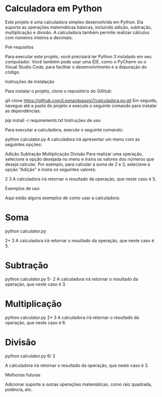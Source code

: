 # Calculadora em Python
Este projeto é uma calculadora simples desenvolvida em Python. Ela suporta as operações matemáticas básicas, incluindo adição, subtração, multiplicação e divisão. A calculadora também permite realizar cálculos com números inteiros e decimais.

Pré-requisitos

Para executar este projeto, você precisará ter Python 3 instalado em seu computador. Você também pode usar uma IDE, como o PyCharm ou o Visual Studio Code, para facilitar o desenvolvimento e a depuração do código.

Instruções de instalação

Para instalar o projeto, clone o repositório do GitHub:

git clone https://github.com/Leonardoassis7/calculadora.py.git
Em seguida, navegue até a pasta do projeto e execute o seguinte comando para instalar as dependências:

pip install -r requirements.txt
Instruções de uso

Para executar a calculadora, execute o seguinte comando:

python calculator.py
A calculadora irá apresentar um menu com as seguintes opções:

Adição
Subtração
Multiplicação
Divisão
Para realizar uma operação, selecione a opção desejada no menu e insira os valores dos números que deseja calcular. Por exemplo, para calcular a soma de 2 e 3, selecione a opção "Adição" e insira os seguintes valores:

2
3
A calculadora irá retornar o resultado da operação, que neste caso é 5.

Exemplos de uso

Aqui estão alguns exemplos de como usar a calculadora:

# Soma
python calculator.py

2+
3
A calculadora irá retornar o resultado da operação, que neste caso é 5.

# Subtração
python calculator.py
5-
2
A calculadora irá retornar o resultado da operação, que neste caso é 3.

# Multiplicação
python calculator.py
2*
3
A calculadora irá retornar o resultado da operação, que neste caso é 6.

# Divisão
python calculator.py
6/
2 

A calculadora irá retornar o resultado da operação, que neste caso é 3.

Melhorias futuras

Adicionar suporte a outras operações matemáticas, como raiz quadrada, potência, etc.
